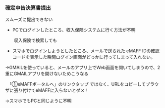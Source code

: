 ### 確定申告決算書提出

スムーズに提出できない

- PCでログインしたところ、収入保険システムに行く方法が不明

　　収入保険で検索しても

- スマホでログインしようとしたところ、メールで送られた eMAFF IDの確認コードを表示した瞬間ログイン画面がどっかに行ってしまって入れない。

→GMAILを使っていると、メールのアプリ上でWeb画面を開いてしまうので、2重にGMAILアプリを開けないためこうなる

　「①eMAFFポータルへ」のリンクタップ ではなく、URLをコピーしてブラウザに張り付けてeMAFFに入らないとダメ！

→スマホでもPCと同じように不明